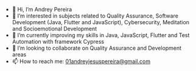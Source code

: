 - 👋 Hi, I’m Andrey Pereira
- 👀 I’m interested in subjects related to Quality Assurance, Software Development (Java, Flutter and JavaScript), Cybersecurity, Meditation and Socioemotional Development
- 🌱 I’m currently improving my skills in Java, JavaScript, Flutter and Test Automation with framework Cypress
- 💞️ I’m looking to collaborate on Quality Assurance and Development areas
- 📫 How to reach me: 01andreyjesuspereira@gmail.com

<!---
AndreyJP/AndreyJP is a ✨ special ✨ repository because its `README.md` (this file) appears on your GitHub profile.
You can click the Preview link to take a look at your changes.
--->
